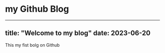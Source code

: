 # my Github Blog

---
title: "Welcome to my blog"
date: 2023-06-20
---

This my fist bolg on Github 
